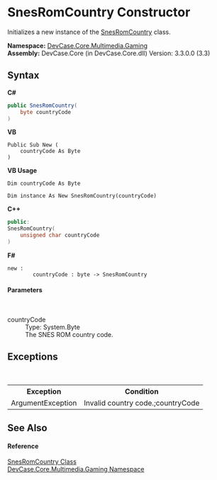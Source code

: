 # SnesRomCountry Constructor 
 

Initializes a new instance of the <a href="T_DevCase_Core_Multimedia_Gaming_SnesRomCountry">SnesRomCountry</a> class.

**Namespace:**&nbsp;<a href="N_DevCase_Core_Multimedia_Gaming">DevCase.Core.Multimedia.Gaming</a><br />**Assembly:**&nbsp;DevCase.Core (in DevCase.Core.dll) Version: 3.3.0.0 (3.3)

## Syntax

**C#**<br />
``` C#
public SnesRomCountry(
	byte countryCode
)
```

**VB**<br />
``` VB
Public Sub New ( 
	countryCode As Byte
)
```

**VB Usage**<br />
``` VB Usage
Dim countryCode As Byte

Dim instance As New SnesRomCountry(countryCode)
```

**C++**<br />
``` C++
public:
SnesRomCountry(
	unsigned char countryCode
)
```

**F#**<br />
``` F#
new : 
        countryCode : byte -> SnesRomCountry
```


#### Parameters
&nbsp;<dl><dt>countryCode</dt><dd>Type: System.Byte<br />The SNES ROM country code.</dd></dl>

## Exceptions
&nbsp;<table><tr><th>Exception</th><th>Condition</th></tr><tr><td>ArgumentException</td><td>Invalid country code.;countryCode</td></tr></table>

## See Also


#### Reference
<a href="T_DevCase_Core_Multimedia_Gaming_SnesRomCountry">SnesRomCountry Class</a><br /><a href="N_DevCase_Core_Multimedia_Gaming">DevCase.Core.Multimedia.Gaming Namespace</a><br />